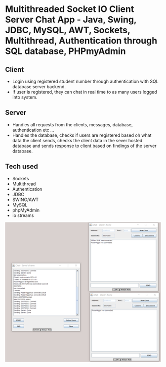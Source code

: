 # Multithreaded Socket IO Client Server Chat App - Java, Swing, JDBC, MySQL, AWT, Sockets, Multithread, Authentication through SQL database, PHPmyAdmin 

## Client

* Login using registered student number through authentication with SQL database server backend.
* If user is registered, they can chat in real time to as many users logged into system.

## Server

* Handles all requests from the clients, messages, database, authentication etc ...
* Handles the database, checks if users are registered based oh what data the client sends, checks the client data in the sever hosted database and sends response to client based on findings of the server database.

## Tech used

* Sockets
* Multithread
* Authentication
* JDBC
* SWING/AWT
* MySQL
* phpMyAdmin
* io streams

![](systemImage.PNG)

